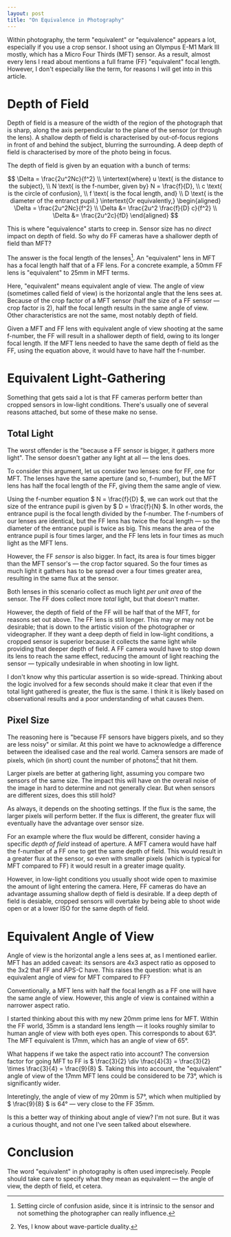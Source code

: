 ```yaml
---
layout: post
title: "On Equivalence in Photography"
---
```


Within photography, the term "equivalent" or "equivalence" appears a lot, especially if you use a crop sensor.
I shoot using an Olympus E-M1 Mark III mostly, which has a Micro Four Thirds (MFT) sensor.
As a result, almost every lens I read about mentions a full frame (FF) "equivalent" focal length.
However, I don't especially like the term, for reasons I will get into in this article.

# Depth of Field

Depth of field is a measure of the width of the region of the photograph that is sharp, along the axis perpendicular to the plane of the sensor (or through the lens).
A shallow depth of field is characterised by out-of-focus regions in front of and behind the subject, blurring the surrounding.
A deep depth of field is characterised by more of the photo being in focus.

The depth of field is given by an equation with a bunch of terms:

$$
\Delta = \frac{2u^2Nc}{f^2} \\
\intertext{where}
u \text{ is the distance to the subject}, \\
N \text{ is the f-number, given by} N = \frac{f}{D}, \\
c \text{ is the circle of confusion}, \\
f \text{ is the focal length, and} \\
D \text{ is the diameter of the entranct pupil.}
\intertext{Or equivalently,}
\begin{aligned}
\Delta  = \frac{2u^2Nc}{f^2} \\
\Delta &= \frac{2u^2 \frac{f}{D} c}{f^2} \\
\Delta &= \frac{2u^2c}{fD}
\end{aligned}
$$

This is where "equivalence" starts to creep in.
Sensor size has no _direct_ impact on depth of field.
So why do FF cameras have a shallower depth of field than MFT?

The answer is the focal length of the lenses[^coc].
An "equivalent" lens in MFT has a focal length half that of a FF lens.
For a concrete example, a 50mm FF lens is "equivalent" to 25mm in MFT terms.

Here, "equivalent" means equivalent angle of view.
The angle of view (sometimes called field of view) is the horizontal angle that the lens sees at.
Because of the crop factor of a MFT sensor (half the size of a FF sensor — crop factor is 2), half the focal length results in the same angle of view.
Other characteristics are not the same, most notably depth of field.

Given a MFT and FF lens with equivalent angle of view shooting at the same f-number, the FF will result in a shallower depth of field, owing to its longer focal length.
If the MFT lens needed to have the same depth of field as the FF, using the equation above, it would have to have half the f-number.

# Equivalent Light-Gathering

Something that gets said a lot is that FF cameras perform better than cropped sensors in low-light conditions.
There's usually one of several reasons attached, but some of these make no sense.

## Total Light

The worst offender is the "because a FF sensor is bigger, it gathers more light".
The sensor doesn't gather any light at all — the lens does.

To consider this argument, let us consider two lenses: one for FF, one for MFT.
The lenses have the same aperture (and so, f-number), but the MFT lens has half the focal length of the FF, giving them the same angle of view.

Using the f-number equation $ N = \frac{f}{D} $, we can work out that the size of the entrance pupil is given by $ D = \frac{f}{N} $.
In other words, the entrance pupil is the focal length divided by the f-number.
The f-numbers of our lenses are identical, but the FF lens has twice the focal length — so the diameter of the entrance pupil is twice as big.
This means the area of the entrance pupil is four times larger, and the FF lens lets in four times as much light as the MFT lens.

However, the FF _sensor_ is also bigger.
In fact, its area is four times bigger than the MFT sensor's — the crop factor squared.
So the four times as much light it gathers has to be spread over a four times greater area, resulting in the same flux at the sensor.

Both lenses in this scenario collect as much light _per unit area_ of the sensor.
The FF does collect more _total_ light, but that doesn't matter.

However, the depth of field of the FF will be half that of the MFT, for reasons set out above.
The FF lens is still longer.
This may or may not be desirable; that is down to the artistic vision of the photographer or videographer.
If they want a deep depth of field in low-light conditions, a cropped sensor is superior because it collects the same light while providing that deeper depth of field.
A FF camera would have to stop down its lens to reach the same effect, reducing the amount of light reaching the sensor — typically undesirable in when shooting in low light.

I don't know why this particular assertion is so wide-spread.
Thinking about the logic involved for a few seconds should make it clear that even if the total light gathered is greater, the flux is the same.
I think it is likely based on observational results and a poor understanding of what causes them.

## Pixel Size

The reasoning here is "because FF sensors have biggers pixels, and so they are less noisy" or similar.
At this point we have to acknowledge a difference between the idealised case and the real world.
Camera sensors are made of pixels, which (in short) count the number of photons[^wpd] that hit them.

Larger pixels are better at gathering light, assuming you compare two sensors of the same size.
The impact this will have on the overall noise of the image in hard to determine and not generally clear.
But when sensors are different sizes, does this still hold?

As always, it depends on the shooting settings.
If the flux is the same, the larger pixels will perform better.
If the flux is different, the greater flux will eventually have the advantage over sensor size.

For an example where the flux would be different, consider having a specific _depth of field_ instead of aperture.
A MFT camera would have half the f-number of a FF one to get the same depth of field.
This would result in a greater flux at the sensor, so even with smaller pixels (which is typical for MFT compared to FF) it would result in a greater image quality.

However, in low-light conditions you usually shoot wide open to maximise the amount of light entering the camera.
Here, FF cameras do have an advantage assuming shallow depth of field is desirable.
If a deep depth of field is desiable, cropped sensors will overtake by being able to shoot wide open or at a lower ISO for the same depth of field.

# Equivalent Angle of View

Angle of view is the horizontal angle a lens sees at, as I mentioned earlier.
MFT has an added caveat: its sensors are 4x3 aspect ratio as opposed to the 3x2 that FF and APS-C have.
This raises the question: what is an equivalent angle of view for MFT compared to FF?

Conventionally, a MFT lens with half the focal length as a FF one will have the same angle of view.
However, this angle of view is contained within a narrower aspect ratio.

I started thinking about this with my new 20mm prime lens for MFT.
Within the FF world, 35mm is a standard lens length — it looks roughly similar to human angle of view with both eyes open.
This corresponds to about 63°.
The MFT equivalent is 17mm, which has an angle of view of 65°.

What happens if we take the aspect ratio into account?
The conversion factor for going MFT to FF is $ \frac{3}{2} \div \frac{4}{3} = \frac{3}{2} \times \frac{3}{4} = \frac{9}{8} $.
Taking this into account, the "equivalent" angle of view of the 17mm MFT lens could be considered to be 73°, which is significantly wider.

Interetingly, the angle of view of my 20mm is 57°, which when multiplied by $ \frac{9}{8} $ is 64° — very close to the FF 35mm.

Is this a better way of thinking about angle of view?
I'm not sure.
But it was a curious thought, and not one I've seen talked about elsewhere.

# Conclusion

The word "equivalent" in photography is often used imprecisely.
People should take care to specify what they mean as equivalent — the angle of view, the depth of field, et cetera.

[^coc]: Setting circle of confusion aside, since it is intrinsic to the sensor and not something the photographer can really influence.
[^wpd]: Yes, I know about wave-particle duality.
